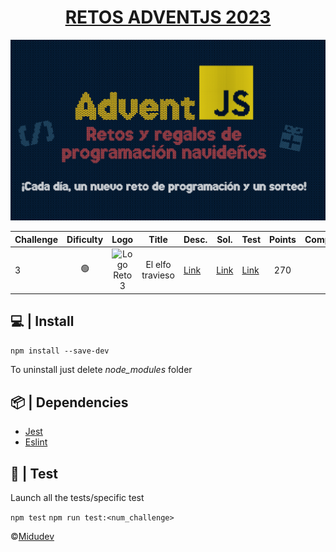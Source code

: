 <h1 style="text-align: center;">
    <a href="https://adventjs.dev/">RETOS ADVENTJS 2023</a>
</h1>

![AdventJs 2023](https://github.com/rellabacode/adventjs-2023/blob/main/static/cover.png)

| Challenge | Dificulty |                                                                 Logo                                                                  |      Title       | Desc.                                             | Sol.                                                                                        | Test                                                                                              | Points | Complexity | Ops/s |
|-----------|:---------:|:-------------------------------------------------------------------------------------------------------------------------------------:|:----------------:|---------------------------------------------------|---------------------------------------------------------------------------------------------|---------------------------------------------------------------------------------------------------|:------:|:----------:|:-----:|
| 3         |    🟢     | <img src="https://github.com/rellabacode/adventjs-2023/blob/feat/challenge3/static/3.png" alt="Logo Reto 3" width="100" height="100"> | El elfo travieso | [Link](https://adventjs.dev/es/challenges/2023/3) | [Link](https://github.com/rellabacode/adventjs-2023/blob/feat/challenge3/src/challenge3.ts) | [Link](https://github.com/rellabacode/adventjs-2023/blob/feat/challenge3/test/challenge3.test.ts) |  270   |     3      | 2992  |

## 💻 | Install

`npm install --save-dev`

To uninstall just delete *node_modules* folder

## 📦 | Dependencies

* [Jest](https://jestjs.io/es-ES/)
* [Eslint](https://typescript-eslint.io/)

## 🔧 | Test

Launch all the tests/specific test

`npm test` `npm run test:<num_challenge>`

©[Midudev](https://midu.dev/)